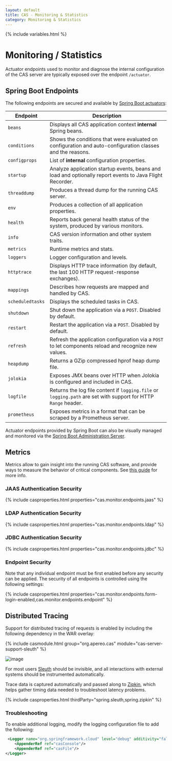```yaml
---
layout: default
title: CAS - Monitoring & Statistics
category: Monitoring & Statistics
---
```


{% include variables.html %}

# Monitoring / Statistics

Actuator endpoints used to monitor and diagnose the internal configuration of the CAS server are typically
exposed over the endpoint `/actuator`.

## Spring Boot Endpoints

The following endpoints are secured and available by 
[Spring Boot actuators](http://docs.spring.io/spring-boot/docs/current/reference/html/):

| Endpoint                  | Description
|---------------------------|-------------------------------------------------------------------------------------
| `beans`                   | Displays all CAS application context **internal** Spring beans.
| `conditions`              | Shows the conditions that were evaluated on configuration and auto-configuration classes and the reasons.
| `configprops`             | List of **internal** configuration properties.
| `startup`                 | Analyze application startup events, beans and load and optionally report events to Java Flight Recorder.
| `threaddump`              | Produces a thread dump for the running CAS server.
| `env`                     | Produces a collection of all application properties.
| `health`                  | Reports back general health status of the system, produced by various monitors.
| `info`                    | CAS version information and other system traits.
| `metrics`                 | Runtime metrics and stats.
| `loggers`                 | Logger configuration and levels.
| `httptrace`               | Displays HTTP trace information (by default, the last 100 HTTP request-response exchanges).
| `mappings`                | Describes how requests are mapped and handled by CAS.
| `scheduledtasks`          | Displays the scheduled tasks in CAS.
| `shutdown`                | Shut down the application via a `POST`. Disabled by default.
| `restart`                 | Restart the application via a `POST`. Disabled by default.
| `refresh`                 | Refresh the application configuration via a `POST` to let components reload and recognize new values.
| `heapdump`                | Returns a GZip compressed hprof heap dump file.
| `jolokia`                 | Exposes JMX beans over HTTP when Jolokia is configured and included in CAS.
| `logfile`                 | Returns the log file content if `logging.file` or `logging.path` are set with support for HTTP `Range` header.
| `prometheus`              | Exposes metrics in a format that can be scraped by a Prometheus server.


Actuator endpoints provided by Spring Boot can also be visually managed and monitored
via the [Spring Boot Administration Server](Configuring-Monitoring-Administration.html).

## Metrics

Metrics allow to gain insight into the running CAS software, and provide 
ways to measure the behavior of critical components. 
See [this guide](Configuring-Metrics.html) for more info.

### JAAS Authentication Security

{% include casproperties.html properties="cas.monitor.endpoints.jaas" %}

### LDAP Authentication Security

{% include casproperties.html properties="cas.monitor.endpoints.ldap" %}

### JDBC Authentication Security

{% include casproperties.html properties="cas.monitor.endpoints.jdbc" %}


### Endpoint Security

Note that any individual endpoint must be first enabled before any security
can be applied. The security of all endpoints is controlled using the following settings:

{% include casproperties.html 
properties="cas.monitor.endpoints.form-login-enabled,cas.monitor.endpoints.endpoint" %}

## Distributed Tracing

Support for distributed tracing of requests is enabled by including the following dependency in the WAR overlay:

{% include casmodule.html group="org.apereo.cas" module="cas-server-support-sleuth" %}

![image](https://cloud.githubusercontent.com/assets/1205228/24955152/8798ad9c-1f97-11e7-8b9d-fccc3c306c42.png)

For most users [Sleuth](https://cloud.spring.io/spring-cloud-sleuth/) should be invisible, and all
interactions with external systems should be instrumented automatically.

Trace data is captured automatically and passed along to [Zipkin](https://github.com/openzipkin/zipkin), which helps 
gather timing data needed to troubleshoot latency problems.

{% include casproperties.html thirdParty="spring.sleuth,spring.zipkin" %}

### Troubleshooting

To enable additional logging, modify the logging configuration file to add the following:

```xml
 <Logger name="org.springframework.cloud" level="debug" additivity="false">
    <AppenderRef ref="casConsole"/>
    <AppenderRef ref="casFile"/>
</Logger>
```

